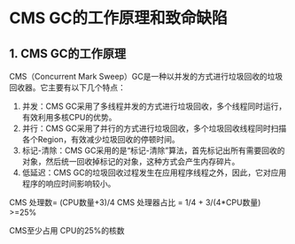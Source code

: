 # CMS GC的工作原理和致命缺陷

## 1. CMS GC的工作原理

CMS（Concurrent Mark Sweep）GC是一种以并发的方式进行垃圾回收的垃圾回收器。它主要有以下几个特点：

1. 并发：CMS GC采用了多线程并发的方式进行垃圾回收，多个线程同时运行，有效利用多核CPU的优势。
2. 并行：CMS GC采用了并行的方式进行垃圾回收，多个垃圾回收线程同时扫描各个Region，有效减少垃圾回收的停顿时间。
3. 标记-清除：CMS GC采用的是“标记-清除”算法，首先标记出所有需要回收的对象，然后统一回收掉标记的对象，这种方式会产生内存碎片。
4. 低延迟：CMS GC的垃圾回收过程发生在应用程序线程之外，因此，它对应用程序的响应时间影响较小。

CMS 处理数= (CPU数量+3)/4
CMS 处理器占比 = 1/4 + 3/(4*CPU数量) >=25%

CMS至少占用 CPU的25%的核数



